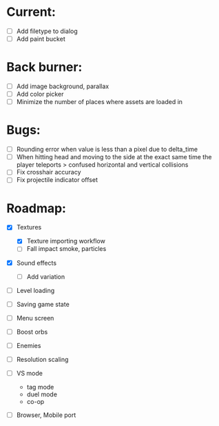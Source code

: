 # Current:

- [ ] Add filetype to dialog
- [ ] Add paint bucket

# Back burner:

- [ ] Add image background, parallax
- [ ] Add color picker
- [ ] Minimize the number of places where assets are loaded in

# Bugs:

- [ ] Rounding error when value is less than a pixel due to delta_time
- [ ] When hitting head and moving to the side at the exact same time the player teleports > confused horizontal and vertical collisions
- [ ] Fix crosshair accuracy
- [ ] Fix projectile indicator offset

# Roadmap:

- [x] Textures
  - [x] Texture importing workflow
  - [ ] Fall impact smoke, particles
- [x] Sound effects
  - [ ] Add variation
- [ ] Level loading
- [ ] Saving game state
- [ ] Menu screen

- [ ] Boost orbs
- [ ] Enemies

- [ ] Resolution scaling

- [ ] VS mode
  - tag mode
  - duel mode
  - co-op
- [ ] Browser, Mobile port
